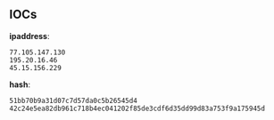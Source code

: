 
## IOCs

__ipaddress__:

```text
77.105.147.130
195.20.16.46
45.15.156.229
```
__hash__:

```text
51bb70b9a31d07c7d57da0c5b26545d4
42c24e5ea82db961c718b4ec041202f85de3cdf6d35dd99d83a753f9a175945d
```